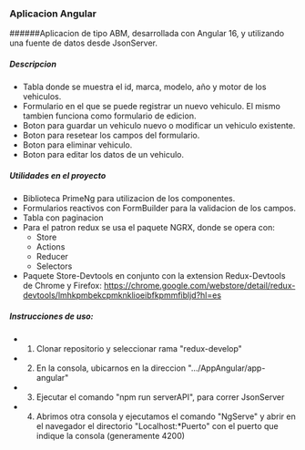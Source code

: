 ### Aplicacion Angular

######Aplicacion de tipo ABM, desarrollada con Angular 16, y utilizando una fuente de datos desde JsonServer.

##### Descripcion

- Tabla donde se muestra el id, marca, modelo, año y motor de los vehiculos.
- Formulario en el que se puede registrar un nuevo vehiculo. El mismo tambien funciona como formulario de edicion.
- Boton para guardar un vehiculo nuevo o modificar un vehiculo existente.
- Boton para resetear los campos del formulario.
- Boton para eliminar vehiculo.
- Boton para editar los datos de un vehiculo.

##### Utilidades en el proyecto
- Biblioteca PrimeNg para utilizacion de los componentes.
- Formularios reactivos con FormBuilder para la validacion de los campos. 
- Tabla con paginacion
- Para el patron redux se usa el paquete NGRX, donde se opera con:
	- Store
	- Actions
	- Reducer
	- Selectors
- Paquete Store-Devtools en conjunto con la extension Redux-Devtools de Chrome y Firefox:
https://chrome.google.com/webstore/detail/redux-devtools/lmhkpmbekcpmknklioeibfkpmmfibljd?hl=es

##### Instrucciones de uso:

- 1) Clonar repositorio y seleccionar rama "redux-develop"
- 2) En la consola, ubicarnos en la direccion ".../AppAngular/app-angular"
- 3) Ejecutar el comando "npm run serverAPI", para correr JsonServer 
- 4) Abrimos otra consola y ejecutamos el comando "NgServe" y abrir en el navegador el directorio "Localhost:*Puerto" con el puerto que indique la consola (generamente 4200)